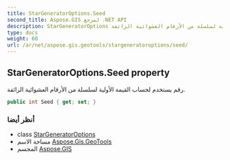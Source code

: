 ```yaml
---
title: StarGeneratorOptions.Seed
second_title: Aspose.GIS لمرجع .NET API
description: StarGeneratorOptions ملكية. رقم يستخدم لحساب القيمة الأولية لسلسلة من الأرقام العشوائية الزائفة.
type: docs
weight: 60
url: /ar/net/aspose.gis.geotools/stargeneratoroptions/seed/
---
```

## StarGeneratorOptions.Seed property

رقم يستخدم لحساب القيمة الأولية لسلسلة من الأرقام العشوائية الزائفة.

```csharp
public int Seed { get; set; }
```

### أنظر أيضا

* class [StarGeneratorOptions](../)
* مساحة الاسم [Aspose.Gis.GeoTools](../../stargeneratoroptions/)
* المجسم [Aspose.GIS](../../../)


